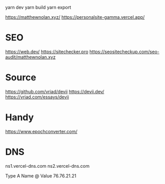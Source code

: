 yarn dev
yarn build
yarn export

https://matthewnolan.xyz/
https://personalsite-gamma.vercel.app/


# SEO
https://web.dev/
https://sitechecker.pro
https://seositecheckup.com/seo-audit/matthewnolan.xyz


# Source
https://github.com/vriad/devii
https://devii.dev/
https://vriad.com/essays/devii

# Handy
https://www.epochconverter.com/




# DNS

ns1.vercel-dns.com
ns2.vercel-dns.com

Type
A
Name
@
Value
76.76.21.21